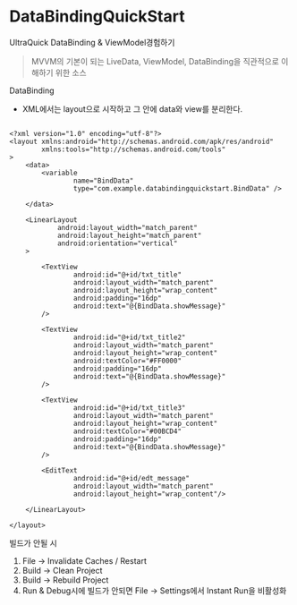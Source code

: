 # DataBindingQuickStart
UltraQuick DataBinding &amp; ViewModel경험하기 

> MVVM의 기본이 되는 LiveData, ViewModel, DataBinding을 직관적으로 이해하기 위한 소스 

DataBinding

- XML에서는 layout으로 시작하고 그 안에 data와 view를 분리한다. 

~~~

<?xml version="1.0" encoding="utf-8"?>
<layout xmlns:android="http://schemas.android.com/apk/res/android"
        xmlns:tools="http://schemas.android.com/tools"
>
    <data>
        <variable
                name="BindData"
                type="com.example.databindingquickstart.BindData" />

    </data>

    <LinearLayout
            android:layout_width="match_parent"
            android:layout_height="match_parent"
            android:orientation="vertical"
    >

        <TextView
                android:id="@+id/txt_title"
                android:layout_width="match_parent"
                android:layout_height="wrap_content"
                android:padding="16dp"
                android:text="@{BindData.showMessage}"
        />

        <TextView
                android:id="@+id/txt_title2"
                android:layout_width="match_parent"
                android:layout_height="wrap_content"
                android:textColor="#FF0000"
                android:padding="16dp"
                android:text="@{BindData.showMessage}"
        />

        <TextView
                android:id="@+id/txt_title3"
                android:layout_width="match_parent"
                android:layout_height="wrap_content"
                android:textColor="#00BCD4"
                android:padding="16dp"
                android:text="@{BindData.showMessage}"
        />

        <EditText
                android:id="@+id/edt_message"
                android:layout_width="match_parent"
                android:layout_height="wrap_content"/>

    </LinearLayout>

</layout>

~~~

빌드가 안될 시

1. File  -> Invalidate Caches / Restart
2. Build -> Clean Project
3. Build -> Rebuild Project
4. Run & Debug시에 빌드가 안되면 File -> Settings에서 Instant Run을 비활성화
